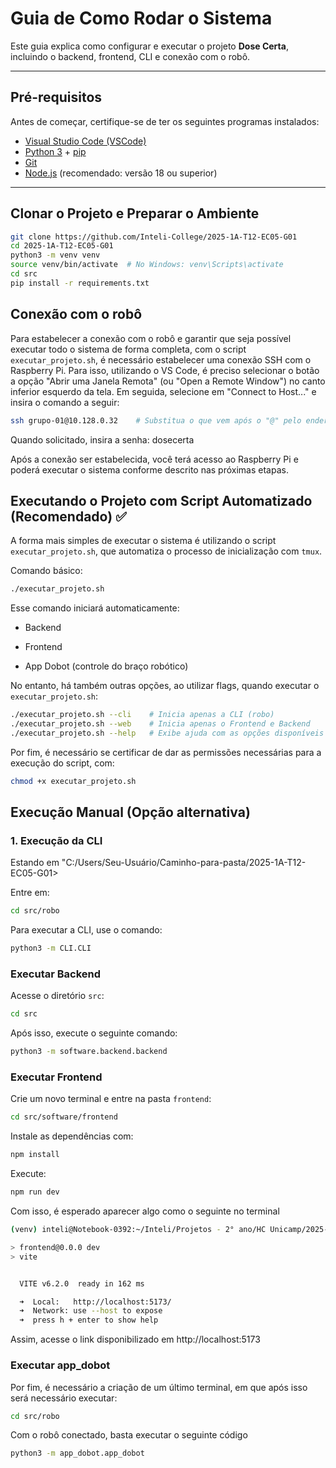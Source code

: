 # Guia de Como Rodar o Sistema

Este guia explica como configurar e executar o projeto **Dose Certa**, incluindo o backend, frontend, CLI e conexão com o robô.

---

## **Pré-requisitos**  

Antes de começar, certifique-se de ter os seguintes programas instalados:  
- [Visual Studio Code (VSCode)](https://code.visualstudio.com/)  
- [Python 3](https://www.python.org/downloads/) + [pip](https://pip.pypa.io/en/stable/installation/)  
- [Git](https://git-scm.com/downloads)  
- [Node.js](https://nodejs.org/) (recomendado: versão 18 ou superior)  

---

## **Clonar o Projeto e Preparar o Ambiente**

```bash
git clone https://github.com/Inteli-College/2025-1A-T12-EC05-G01
cd 2025-1A-T12-EC05-G01
python3 -m venv venv
source venv/bin/activate  # No Windows: venv\Scripts\activate
cd src
pip install -r requirements.txt
```

## Conexão com o robô

Para estabelecer a conexão com o robô e garantir que seja possível executar todo o sistema de forma completa, com o script ```executar_projeto.sh```, é necessário estabelecer uma conexão SSH com o Raspberry Pi. Para isso, utilizando o VS Code, é preciso selecionar o botão a opção "Abrir uma Janela Remota" (ou "Open a Remote Window") no canto inferior esquerdo da tela. Em seguida, selecione em "Connect to Host..." e insira o comando a seguir:

```bash
ssh grupo-01@10.128.0.32    # Substitua o que vem após o "@" pelo endereço de IP
```

Quando solicitado, insira a senha: dosecerta

Após a conexão ser estabelecida, você terá acesso ao Raspberry Pi e poderá executar o sistema conforme descrito nas próximas etapas.

## Executando o Projeto com Script Automatizado (Recomendado) ✅

A forma mais simples de executar o sistema é utilizando o script `executar_projeto.sh`, que automatiza o processo de inicialização com `tmux`.

Comando básico:

```bash
./executar_projeto.sh
```

Esse comando iniciará automaticamente:

- Backend

- Frontend

- App Dobot (controle do braço robótico)

No entanto, há também outras opções, ao utilizar flags, quando executar o `executar_projeto.sh`:

```bash
./executar_projeto.sh --cli    # Inicia apenas a CLI (robo)
./executar_projeto.sh --web    # Inicia apenas o Frontend e Backend
./executar_projeto.sh --help   # Exibe ajuda com as opções disponíveis
```
Por fim, é necessário se certificar de dar as permissões necessárias para a execução do script, com:

```bash
chmod +x executar_projeto.sh
```


## Execução Manual (Opção alternativa)

### 1. Execução da CLI

Estando em "C:/Users/Seu-Usuário/Caminho-para-pasta/2025-1A-T12-EC05-G01>
 
Entre em:  

```bash
cd src/robo
```
Para executar a CLI, use o comando:  

```bash
python3 -m CLI.CLI
```

### Executar Backend

Acesse o diretório `src`:

```bash
cd src
```

Após isso, execute o seguinte comando: 

```bash
python3 -m software.backend.backend
```

### Executar Frontend

Crie um novo terminal e entre na pasta `frontend`:  

```bash
cd src/software/frontend
```

Instale as dependências com:

```bash
npm install
```

Execute: 

```bash
npm run dev
```

Com isso, é esperado aparecer algo como o seguinte no terminal

```bash
(venv) inteli@Notebook-0392:~/Inteli/Projetos - 2° ano/HC Unicamp/2025-1A-T12-EC05-G01/src/software/frontend$ npm run dev

> frontend@0.0.0 dev
> vite


  VITE v6.2.0  ready in 162 ms

  ➜  Local:   http://localhost:5173/
  ➜  Network: use --host to expose
  ➜  press h + enter to show help
```

Assim, acesse o link disponibilizado em http://localhost:5173


### Executar app_dobot

Por fim, é necessário a criação de um último terminal, em que após isso será necessário executar:

```bash
cd src/robo
```

Com o robô conectado, basta executar o seguinte código

```bash
python3 -m app_dobot.app_dobot
```
